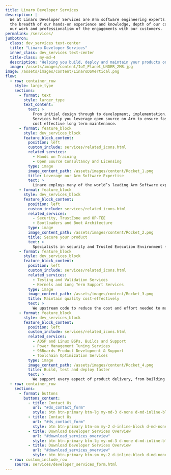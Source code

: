 ```yaml
---
title: Linaro Developer Services
description: |-
  We at Linaro Developer Services are Arm software engineering experts. We pride ourselves on
  the breadth of our hands-on experience and knowledge, depth of our capabilities, quality of
  our work and professionalism of the engagements with our customers.
permalink: /services/
jumbotron: 
  class: dev_services text-center
  title: "Linaro Developer Services"
  inner_class: dev_services text-center
  title-class: my-md-4
  description: "Helping you build, deploy and maintain your products on Arm"
  image: /assets/images/content/IoT_Planet_UNDER_2MB.jpg
image: /assets/images/content/LinaroDSVertical.png
flow:
  - row: container_row
    style: large_type
    sections:
      - format: text
        style: larger_type
        text_content:
          text: >
            From initial design through to development, implementation, support and training, Linaro Developer
            Services help you leverage open source on Arm to ensure fast time to market, exceptional quality and security, and
            cost effective long term maintenance.
      - format: feature_block
        style: dev_services_block
        feature_block_content:
          position: left
          custom_include: services/related_icons.html
          related_services:
            - Hands on Training
            - Open Source Consultancy and Licensing
          type: image
          image_content_path: /assets/images/content/Rocket_1.png
          title: Leverage our Arm Software Expertise
          text: >
            Linaro employs many of the world’s leading Arm Software experts. All of this expertise is available to you through Linaro Developer Services.
      - format: feature_block
        style: dev_services_block
        feature_block_content:
          position: left
          custom_include: services/related_icons.html
          related_services:
            - Security, TrustZone and OP-TEE
            - Bootloaders and Boot Architecture
          type: image
          image_content_path: /assets/images/content/Rocket_2.png
          title: Secure your product
          text: >
            Specialists in security and Trusted Execution Environment (TEE) on Arm, we leverage open source to ensure you benefit from the latest upstream features and security fixes.
      - format: feature_block
        style: dev_services_block
        feature_block_content:
          position: left
          custom_include: services/related_icons.html
          related_services:
            - Testing and Validation Services
            - Kernels and Long Term Support Services
          type: image
          image_content_path: /assets/images/content/Rocket_3.png
          title: Maintain quality cost-effectively
          text: >
            We upstream code to reduce the cost and effort needed to maintain your product. We offer continuous integration (CI) and automated validation for your software, ensuring the highest possible quality.
      - format: feature_block
        style: dev_services_block
        feature_block_content:
          position: left
          custom_include: services/related_icons.html
          related_services:
            - AOSP and Linux BSPs, Builds and Support
            - Power Management Tuning Services
            - 96Boards Product Development & Support
            - Toolchain Optimization Services
          type: image
          image_content_path: /assets/images/content/Rocket_4.png
          title: Build, test and deploy faster
          text: >
            We support every aspect of product delivery, from building secure board support packages (BSP’s), product validation and long-term support & maintenance.
  - row: container_row
    sections:
      - format: buttons
        buttons_content:
          - title: Contact Us
            url: "#ds_contact_form"
            style: btn btn-primary btn-lg my-md-3 d-none d-md-inline-block ds_contact_form_btn
          - title: Contact Us
            url: "#ds_contact_form"
            style: btn btn-primary btn-sm my-2 d-inline-block d-md-none ds_contact_form_btn
          - title: Download Developer Services Overview
            url: "#download_services_overview"
            style: btn btn-primary btn-lg my-md-3 d-none d-md-inline-block ds_overview_download
          - title: Download Developer Services Overview
            url: "#download_services_overview"
            style: btn btn-primary btn-sm my-2 d-inline-block d-md-none ds_overview_download
  - row: custom_include_row
    source: services/developer_services_form.html
---
```

